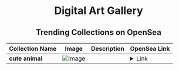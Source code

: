 <div align="center">

# Digital Art Gallery

## Trending Collections on OpenSea

| Collection Name                       | Image                                                                                     | Description                       | OpenSea Link                                                                                          |
|---------------------------------------|-------------------------------------------------------------------------------------------|-----------------------------------|--------------------------------------------------------------------------------------------------------|
| **cute animal** | ![Image](https://i.seadn.io/s/raw/files/e22b1298c7dc389dc2df88aa9f258731.webp?w=500&auto=format?w=200&auto=format) |  | <details><summary>Link</summary>[cute animal](https://opensea.io/collection/cute-animal-18)</details> |

</div>
